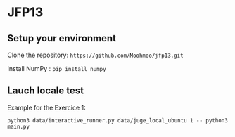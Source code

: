 # JFP13

## Setup your environment
Clone the repository:
```https://github.com/Moohmoo/jfp13.git```

Install NumPy :
```pip install numpy```

## Lauch locale test

Example for the Exercice 1:

```python3 data/interactive_runner.py data/juge_local_ubuntu 1 -- python3 main.py```
